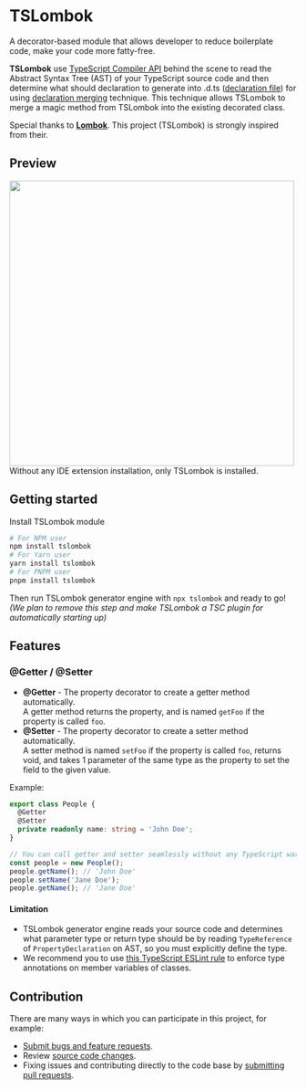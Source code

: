 # TSLombok
A decorator-based module that allows developer to reduce boilerplate code, make your code more fatty-free.

**TSLombok** use [TypeScript Compiler API](https://github.com/microsoft/TypeScript/wiki/Using-the-Compiler-API) behind the scene to read the Abstract Syntax Tree (AST) of your TypeScript source code and then determine what should declaration to generate into .d.ts ([declaration file](https://www.typescriptlang.org/docs/handbook/declaration-files/introduction.html)) for using [declaration merging](https://www.typescriptlang.org/docs/handbook/declaration-merging.html) technique. This technique allows TSLombok to merge a magic method from TSLombok into the existing decorated class.

Special thanks to **[Lombok](https://github.com/projectlombok/lombok)**. This project (TSLombok) is strongly inspired from their.

## Preview
<img src="https://github.com/vectier/tslombok/assets/17198802/fba73222-57c3-4dce-961c-4de9ba95af52" width="500" /><br/>
Without any IDE extension installation, only TSLombok is installed.

## Getting started
Install TSLombok module

```bash
# For NPM user
npm install tslombok
# For Yarn user
yarn install tslombok
# For PNPM user
pnpm install tslombok
```

Then run TSLombok generator engine with `npx tslombok` and ready to go!  
*(We plan to remove this step and make TSLombok a TSC plugin for automatically starting up)*

## Features

### @Getter / @Setter
- **@Getter** - The property decorator to create a getter method automatically.  
  A getter method returns the property, and is named `getFoo` if the property is called `foo`.
- **@Setter** - The property decorator to create a setter method automatically.  
  A setter method is named `setFoo` if the property is called `foo`, returns void, and takes 1 parameter of the same type as the property to set the field to the given value.

Example:
```ts
export class People {
  @Getter
  @Setter
  private readonly name: string = 'John Doe';
}
```
```ts
// You can call getter and setter seamlessly without any TypeScript warning!
const people = new People();
people.getName(); // 'John Doe'
people.setName('Jane Doe');
people.getName(); // 'Jane Doe'
```

#### Limitation
- TSLombok generator engine reads your source code and determines what parameter type or return type should be by reading `TypeReference` of `PropertyDeclaration` on AST, so you must explicitly define the type.
- We recommend you to use [this TypeScript ESLint rule](https://github.com/typescript-eslint/typescript-eslint/blob/main/packages/eslint-plugin/docs/rules/typedef.md#membervariabledeclaration) to enforce type annotations on member variables of classes.

## Contribution
There are many ways in which you can participate in this project, for example:

- [Submit bugs and feature requests](https://github.com/vectier/tslombok/issues).
- Review [source code changes](https://github.com/vectier/tslombok/pulls).
- Fixing issues and contributing directly to the code base by [submitting pull requests](https://github.com/vectier/tslombok/pulls).
